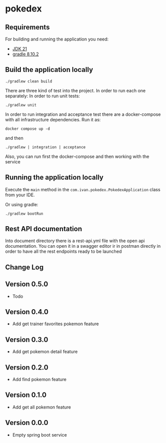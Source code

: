 # pokedex

## Requirements

For building and running the application you need:

- [JDK 21](https://openjdk.org/projects/jdk/21/)
- [gradle 8.10.2](https://docs.gradle.org/8.10.2/release-notes.html)

## Build the application locally
```shell
./gradlew clean build
```

There are three kind of test into the project. In order to run each one separately:
In order to run unit tests:

```shell
./gradlew unit
```

In order to run integration and acceptance test there are a docker-compose with all infrastructure dependencies. Run it as:

```shell
docker compose up -d
```
and then
```shell
./gradlew | integration | acceptance
```

Also, you can run first the docker-compose and then working with the service

## Running the application locally

Execute the `main` method in the `com.ivan.pokedex.PokedexApplication` class from your IDE.

Or using gradle:

```shell
./gradlew bootRun
```

## Rest API documentation

Into document directory there is a rest-api.yml file with the open api documentation.
You can open it in a swagger editor ir in postman directly in order to have all the rest endpoints ready to be launched 


## Change Log

## Version 0.5.0
* Todo

## Version 0.4.0
* Add get trainer favorites pokemon feature

## Version 0.3.0
* Add get pokemon detail feature

## Version 0.2.0
* Add find pokemon feature

## Version 0.1.0
* Add get all pokemon feature

## Version 0.0.0
* Empty spring boot service